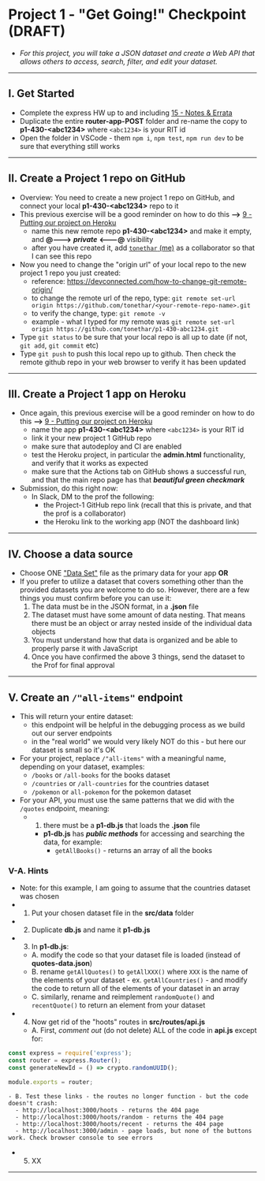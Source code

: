 # Project 1 - "Get Going!" Checkpoint (DRAFT)

- *For this project, you will take a JSON dataset and create a Web API that allows others to access, search, filter, and edit your dataset.*

---

## I. Get Started
- Complete the express HW up to and including [15 - Notes & Errata](../exercises/15-notes-and-errata.md)
- Duplicate the entire **router-app-POST** folder and re-name the copy to **p1-430-&lt;abc1234>** where `<abc1234>` is your RIT id
- Open the folder in VSCode - them `npm i`, `npm test`, `npm run dev` to be sure that everything still works

---

## II. Create a Project 1 repo on GitHub
- Overview: You need to create a new project 1 repo on GitHub, and connect your local **p1-430-&lt;abc1234>** repo to it
- This previous exercise will be a good reminder on how to do this **-->** [9 - Putting our project on Heroku](../exercises/9-putting-project-on-heroku.md)
  - name this new remote repo **p1-430-&lt;abc1234>** and make it empty, and **@--->** ***private*** **&lt;---@** visibility
  - after you have created it, add [`tonethar` (me)](https://github.com/tonethar) as a collaborator so that I can see this repo
- Now you need to change the "origin url" of your local repo to the new project 1 repo you just created:
  - reference: https://devconnected.com/how-to-change-git-remote-origin/
  - to change the remote url of the repo, type: `git remote set-url origin https://github.com/tonethar/<your-remote-repo-name>.git`
  - to verify the change, type: `git remote -v`
  - example - what I typed for my remote was `git remote set-url origin https://github.com/tonethar/p1-430-abc1234.git`
- Type `git status` to be sure that your local repo is all up to date (if not, `git add`, `git commit` etc)
- Type `git push` to push this local repo up to github. Then check the remote github repo in your web browser to verify it has been updated

---

## III. Create a Project 1 app on Heroku
- Once again, this previous exercise will be a good reminder on how to do this **-->** [9 - Putting our project on Heroku](../exercises/9-putting-project-on-heroku.md)
  - name the app **p1-430-&lt;abc1234>** where `<abc1234>` is your RIT id
  - link it your new project 1 GitHub repo
  - make sure that autodeploy and CI are enabled
  - test the Heroku project, in particular the **admin.html** functionality, and verify that it works as expected
  - make sure that the Actions tab on GitHub shows a successful run, and that the main repo page has that ***beautiful green checkmark***
- Submission, do this right now:
  - In Slack, DM to the prof the following:
    - the Project-1 GitHub repo link (recall that this is private, and that the prof is a collaborator)
    - the Heroku link to the working app (NOT the dashboard link)

---

## IV. Choose a data source

- Choose ONE ["Data Set"](project-1.md#ii-files) file as the primary data for your app **OR**
- If you prefer to utilize a dataset that covers something other than the provided datasets you are welcome to do so. However, there are a few things you must confirm before you can use it:
    1. The data must be in the JSON format, in a **.json** file
    2. The dataset must have some amount of data nesting. That means there must be an object or array nested inside of the individual data objects
    3. You must understand how that data is organized and be able to properly parse it with JavaScript
    4. Once you have confirmed the above 3 things, send the dataset to the Prof for final approval

---

## V. Create an  `/"all-items"` endpoint
- This will return your entire dataset:
  - this endpoint will be helpful in the debugging process as we build out our server endpoints
  - in the "real world" we would very likely NOT do this - but here our dataset is small so it's OK
- For your project, replace `/"all-items"` with a meaningful name, depending on your dataset, examples:
  - `/books` or `/all-books` for the books dataset
  - `/countries` or `/all-countries` for the countries dataset
  - `/pokemon` or `all-pokemon` for the pokemon dataset
- For your API, you must use the same patterns that we did with the `/quotes` endpoint, meaning:
  - 1. there must be a **p1-db.js** that loads the **.json** file
    - **p1-db.js** has ***public methods*** for accessing and searching the data, for example:
      - `getAllBooks()` - returns an array of all the books

### V-A. Hints
- Note: for this example, I am going to assume that the countries dataset was chosen
- 1. Put your chosen dataset file in the **src/data** folder
- 2. Duplicate **db.js** and name it **p1-db.js**
- 3. In **p1-db.js**:
    - A. modify the code so that your dataset file is loaded (instead of **quotes-data.json**)
    - B. rename `getAllQuotes()` to `getAllXXX()` where `XXX` is the name of the elements of your dataset - ex. `getAllCountries()` - and modify the code to return all of the elements of your dataset in an array
    - C. similarly, rename and reimplement `randomQuote()` and `recentQuote()` to return an element from your dataset
- 4. Now get rid of the "hoots" routes in **src/routes/api.js**
    - A. First, *comment out* (do not delete) ALL of the code in **api.js** except for:
 
```js
const express = require('express');
const router = express.Router();
const generateNewId = () => crypto.randomUUID();

module.exports = router;
```
   
    - B. Test these links - the routes no longer function - but the code doesn't crash:
      - http://localhost:3000/hoots - returns the 404 page
      - http://localhost:3000/hoots/random - returns the 404 page
      - http://localhost:3000/hoots/recent - returns the 404 page
      - http://localhost:3000/admin - page loads, but none of the buttons work. Check browser console to see errors

- 5.  XX
      


 
---






<!---
- BTW - other methods **p1-db.js** will need in the near future (examples):
        - `searchByTitle(substring)` - returns an array of books that match `substring`
        - `searchByTitleExact(title)` - returns the single exact title match, or some kind of "not found" response
          - Note: this assumes that titles are unique in the book dataset, which is not true in the "real world")
        - `searchByYearExact(year)` - returns an array of books that were published that `year`
        - `randomBook()` - returns a random book
        - `recentBook()` - returns most recently added book
        - `getPokemon(id)` - returns the single matching Pokemon or a "not found" response
          - this works for the Pokemon dataset because each individual Pokemon entry has a unique `id`
---!>

